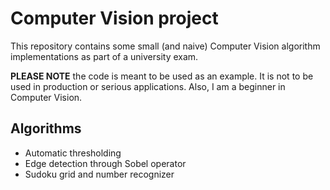 # Computer Vision project

This repository contains some small (and naive) Computer Vision algorithm
implementations as part of a university exam.

**PLEASE NOTE** the code is meant to be used as an example. It is not to be used
in production or serious applications. Also, I am a beginner in Computer Vision.

## Algorithms

* Automatic thresholding
* Edge detection through Sobel operator
* Sudoku grid and number recognizer
